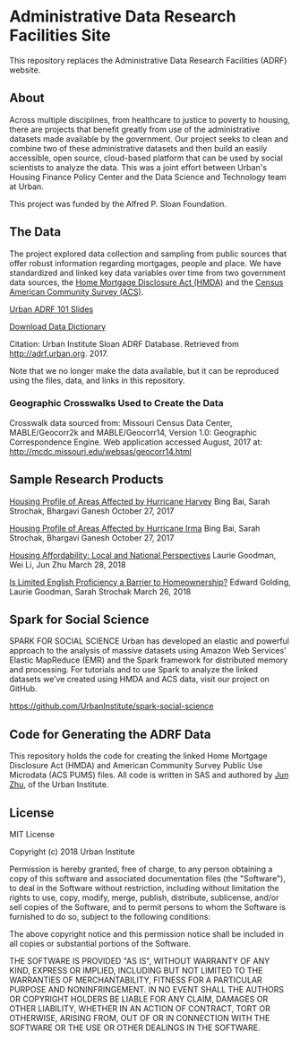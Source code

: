 # Administrative Data Research Facilities Site

This repository replaces the Administrative Data Research Facilities (ADRF) website.

## About

Across multiple disciplines, from healthcare to justice to poverty to housing, there are projects that benefit greatly from use of the administrative datasets made available by the government. Our project seeks to clean and combine two of these administrative datasets and then build an easily accessible, open source, cloud-based platform that can be used by social scientists to analyze the data. This was a joint effort between Urban's Housing Finance Policy Center and the Data Science and Technology team at Urban.

This project was funded by the Alfred P. Sloan Foundation.

## The Data

The project explored data collection and sampling from public sources that offer robust information regarding mortgages, people and place. We have standardized and linked key data variables over time from two government data sources, the [Home Mortgage Disclosure Act (HMDA)](https://www.ffiec.gov/hmda/hmdaproducts.htm) and the [Census American Community Survey (ACS)](https://www.census.gov/programs-surveys/acs/).

[Urban ADRF 101 Slides](https://github.com/UrbanInstitute/adrf-linked-data/blob/master/ADRF%20Urban%20101%20slides%20for%20website.pptx?raw=true)

[Download Data Dictionary](https://github.com/UrbanInstitute/adrf-linked-data/blob/master/Data_Dictionary_0509.csv?raw=true)

Citation: Urban Institute Sloan ADRF Database. Retrieved from http://adrf.urban.org. 2017.

Note that we no longer make the data available, but it can be reproduced using the files, data, and links in this repository.

### Geographic Crosswalks Used to Create the Data
Crosswalk data sourced from: Missouri Census Data Center, MABLE/Geocorr2k and MABLE/Geocorr14, Version 1.0: Geographic Correspondence Engine. Web application accessed August, 2017 at: http://mcdc.missouri.edu/websas/geocorr14.html

## Sample Research Products

[Housing Profile of Areas Affected by Hurricane Harvey](https://www.urban.org/research/publication/housing-profile-areas-affected-hurricane-harvey)
Bing Bai, Sarah Strochak, Bhargavi Ganesh
October 27, 2017

[Housing Profile of Areas Affected by Hurricane Irma](https://www.urban.org/research/publication/housing-profile-areas-affected-hurricane-irma)
Bing Bai, Sarah Strochak, Bhargavi Ganesh
October 27, 2017

[Housing Affordability: Local and National Perspectives](https://www.urban.org/research/publication/housing-affordability-local-and-national-perspectives)
Laurie Goodman, Wei Li, Jun Zhu
March 28, 2018

[Is Limited English Proficiency a Barrier to Homeownership?](https://www.urban.org/research/publication/limited-english-proficiency-barrier-homeownership)
Edward Golding, Laurie Goodman, Sarah Strochak
March 26, 2018

## Spark for Social Science

SPARK FOR SOCIAL SCIENCE
Urban has developed an elastic and powerful approach to the analysis of massive datasets using Amazon Web Services’ Elastic MapReduce (EMR) and the Spark framework for distributed memory and processing. For tutorials and to use Spark to analyze the linked datasets we’ve created using HMDA and ACS data, visit our project on GitHub.

https://github.com/UrbanInstitute/spark-social-science

## Code for Generating the ADRF Data

This repository holds the code for creating the linked Home Mortgage Disclosure Act (HMDA) and American Community Survey Public Use Microdata (ACS PUMS) files. All code is written in SAS and authored by [Jun Zhu](https://www.urban.org/author/jun-zhu), of the Urban Institute.

## License

MIT License

Copyright (c) 2018 Urban Institute

Permission is hereby granted, free of charge, to any person obtaining a copy
of this software and associated documentation files (the "Software"), to deal
in the Software without restriction, including without limitation the rights
to use, copy, modify, merge, publish, distribute, sublicense, and/or sell
copies of the Software, and to permit persons to whom the Software is
furnished to do so, subject to the following conditions:

The above copyright notice and this permission notice shall be included in all
copies or substantial portions of the Software.

THE SOFTWARE IS PROVIDED "AS IS", WITHOUT WARRANTY OF ANY KIND, EXPRESS OR
IMPLIED, INCLUDING BUT NOT LIMITED TO THE WARRANTIES OF MERCHANTABILITY,
FITNESS FOR A PARTICULAR PURPOSE AND NONINFRINGEMENT. IN NO EVENT SHALL THE
AUTHORS OR COPYRIGHT HOLDERS BE LIABLE FOR ANY CLAIM, DAMAGES OR OTHER
LIABILITY, WHETHER IN AN ACTION OF CONTRACT, TORT OR OTHERWISE, ARISING FROM,
OUT OF OR IN CONNECTION WITH THE SOFTWARE OR THE USE OR OTHER DEALINGS IN THE
SOFTWARE.
